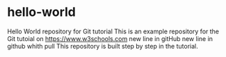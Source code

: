 # hello-world
Hello World repository for Git tutorial
This is an example repository for the Git tutoial on https://www.w3schools.com
new line in gitHub
new line in github whith pull
This repository is built step by step in the tutorial.
